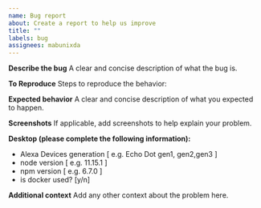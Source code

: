 ```yaml
---
name: Bug report
about: Create a report to help us improve
title: ""
labels: bug
assignees: mabunixda
---
```


**Describe the bug**
A clear and concise description of what the bug is.

**To Reproduce**
Steps to reproduce the behavior:

**Expected behavior**
A clear and concise description of what you expected to happen.

**Screenshots**
If applicable, add screenshots to help explain your problem.

**Desktop (please complete the following information):**

- Alexa Devices generation [ e.g. Echo Dot gen1, gen2,gen3 ]
- node version [ e.g. 11.15.1 ]
- npm version [ e.g. 6.7.0 ]
- is docker used? [y/n]

**Additional context**
Add any other context about the problem here.
